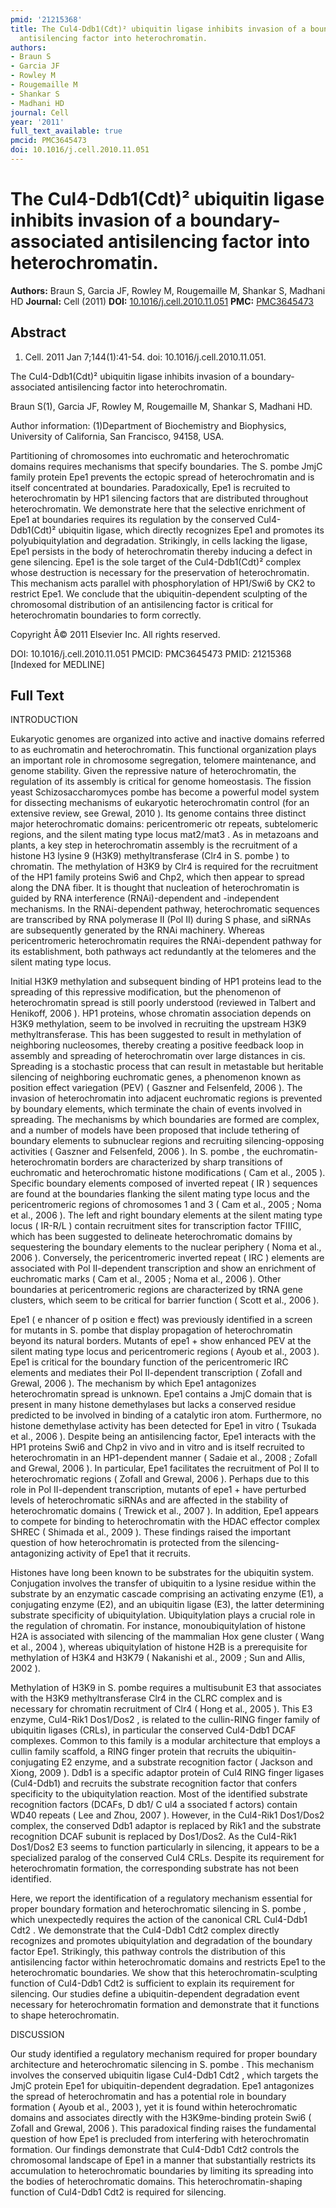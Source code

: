 ```yaml
---
pmid: '21215368'
title: The Cul4-Ddb1(Cdt)² ubiquitin ligase inhibits invasion of a boundary-associated
  antisilencing factor into heterochromatin.
authors:
- Braun S
- Garcia JF
- Rowley M
- Rougemaille M
- Shankar S
- Madhani HD
journal: Cell
year: '2011'
full_text_available: true
pmcid: PMC3645473
doi: 10.1016/j.cell.2010.11.051
---
```


# The Cul4-Ddb1(Cdt)² ubiquitin ligase inhibits invasion of a boundary-associated antisilencing factor into heterochromatin.
**Authors:** Braun S, Garcia JF, Rowley M, Rougemaille M, Shankar S, Madhani HD
**Journal:** Cell (2011)
**DOI:** [10.1016/j.cell.2010.11.051](https://doi.org/10.1016/j.cell.2010.11.051)
**PMC:** [PMC3645473](https://www.ncbi.nlm.nih.gov/pmc/articles/PMC3645473/)

## Abstract

1. Cell. 2011 Jan 7;144(1):41-54. doi: 10.1016/j.cell.2010.11.051.

The Cul4-Ddb1(Cdt)² ubiquitin ligase inhibits invasion of a boundary-associated 
antisilencing factor into heterochromatin.

Braun S(1), Garcia JF, Rowley M, Rougemaille M, Shankar S, Madhani HD.

Author information:
(1)Department of Biochemistry and Biophysics, University of California, San 
Francisco, 94158, USA.

Partitioning of chromosomes into euchromatic and heterochromatic domains 
requires mechanisms that specify boundaries. The S. pombe JmjC family protein 
Epe1 prevents the ectopic spread of heterochromatin and is itself concentrated 
at boundaries. Paradoxically, Epe1 is recruited to heterochromatin by HP1 
silencing factors that are distributed throughout heterochromatin. We 
demonstrate here that the selective enrichment of Epe1 at boundaries requires 
its regulation by the conserved Cul4-Ddb1(Cdt)² ubiquitin ligase, which directly 
recognizes Epe1 and promotes its polyubiquitylation and degradation. Strikingly, 
in cells lacking the ligase, Epe1 persists in the body of heterochromatin 
thereby inducing a defect in gene silencing. Epe1 is the sole target of the 
Cul4-Ddb1(Cdt)² complex whose destruction is necessary for the preservation of 
heterochromatin. This mechanism acts parallel with phosphorylation of HP1/Swi6 
by CK2 to restrict Epe1. We conclude that the ubiquitin-dependent sculpting of 
the chromosomal distribution of an antisilencing factor is critical for 
heterochromatin boundaries to form correctly.

Copyright Â© 2011 Elsevier Inc. All rights reserved.

DOI: 10.1016/j.cell.2010.11.051
PMCID: PMC3645473
PMID: 21215368 [Indexed for MEDLINE]

## Full Text

INTRODUCTION

Eukaryotic genomes are organized into active and inactive domains referred to as euchromatin and heterochromatin. This functional organization plays an important role in chromosome segregation, telomere maintenance, and genome stability. Given the repressive nature of heterochromatin, the regulation of its assembly is critical for genome homeostasis. The fission yeast Schizosaccharomyces pombe has become a powerful model system for dissecting mechanisms of eukaryotic heterochromatin control (for an extensive review, see Grewal, 2010 ). Its genome contains three distinct major heterochromatic domains: pericentromeric otr repeats, subtelomeric regions, and the silent mating type locus mat2/mat3 . As in metazoans and plants, a key step in heterochromatin assembly is the recruitment of a histone H3 lysine 9 (H3K9) methyltransferase (Clr4 in S. pombe ) to chromatin. The methylation of H3K9 by Clr4 is required for the recruitment of the HP1 family proteins Swi6 and Chp2, which then appear to spread along the DNA fiber. It is thought that nucleation of heterochromatin is guided by RNA interference (RNAi)-dependent and -independent mechanisms. In the RNAi-dependent pathway, heterochromatic sequences are transcribed by RNA polymerase II (Pol II) during S phase, and siRNAs are subsequently generated by the RNAi machinery. Whereas pericentromeric heterochromatin requires the RNAi-dependent pathway for its establishment, both pathways act redundantly at the telomeres and the silent mating type locus.

Initial H3K9 methylation and subsequent binding of HP1 proteins lead to the spreading of this repressive modification, but the phenomenon of heterochromatin spread is still poorly understood (reviewed in Talbert and Henikoff, 2006 ). HP1 proteins, whose chromatin association depends on H3K9 methylation, seem to be involved in recruiting the upstream H3K9 methyltransferase. This has been suggested to result in methylation of neighboring nucleosomes, thereby creating a positive feedback loop in assembly and spreading of heterochromatin over large distances in cis. Spreading is a stochastic process that can result in metastable but heritable silencing of neighboring euchromatic genes, a phenomenon known as position effect variegation (PEV) ( Gaszner and Felsenfeld, 2006 ). The invasion of heterochromatin into adjacent euchromatic regions is prevented by boundary elements, which terminate the chain of events involved in spreading. The mechanisms by which boundaries are formed are complex, and a number of models have been proposed that include tethering of boundary elements to subnuclear regions and recruiting silencing-opposing activities ( Gaszner and Felsenfeld, 2006 ). In S. pombe , the euchromatin-heterochromatin borders are characterized by sharp transitions of euchromatic and heterochromatic histone modifications ( Cam et al., 2005 ). Specific boundary elements composed of inverted repeat ( IR ) sequences are found at the boundaries flanking the silent mating type locus and the pericentromeric regions of chromosomes 1 and 3 ( Cam et al., 2005 ; Noma et al., 2006 ). The left and right boundary elements at the silent mating type locus ( IR-R/L ) contain recruitment sites for transcription factor TFIIIC, which has been suggested to delineate heterochromatic domains by sequestering the boundary elements to the nuclear periphery ( Noma et al., 2006 ). Conversely, the pericentromeric inverted repeat ( IRC ) elements are associated with Pol II-dependent transcription and show an enrichment of euchromatic marks ( Cam et al., 2005 ; Noma et al., 2006 ). Other boundaries at pericentromeric regions are characterized by tRNA gene clusters, which seem to be critical for barrier function ( Scott et al., 2006 ).

Epe1 ( e nhancer of p osition e ffect) was previously identified in a screen for mutants in S. pombe that display propagation of heterochromatin beyond its natural borders. Mutants of epe1 + show enhanced PEV at the silent mating type locus and pericentromeric regions ( Ayoub et al., 2003 ). Epe1 is critical for the boundary function of the pericentromeric IRC elements and mediates their Pol II-dependent transcription ( Zofall and Grewal, 2006 ). The mechanism by which Epe1 antagonizes heterochromatin spread is unknown. Epe1 contains a JmjC domain that is present in many histone demethylases but lacks a conserved residue predicted to be involved in binding of a catalytic iron atom. Furthermore, no histone demethylase activity has been detected for Epe1 in vitro ( Tsukada et al., 2006 ). Despite being an antisilencing factor, Epe1 interacts with the HP1 proteins Swi6 and Chp2 in vivo and in vitro and is itself recruited to heterochromatin in an HP1-dependent manner ( Sadaie et al., 2008 ; Zofall and Grewal, 2006 ). In particular, Epe1 facilitates the recruitment of Pol II to heterochromatic regions ( Zofall and Grewal, 2006 ). Perhaps due to this role in Pol II-dependent transcription, mutants of epe1 + have perturbed levels of heterochromatic siRNAs and are affected in the stability of heterochromatic domains ( Trewick et al., 2007 ). In addition, Epe1 appears to compete for binding to heterochromatin with the HDAC effector complex SHREC ( Shimada et al., 2009 ). These findings raised the important question of how heterochromatin is protected from the silencing-antagonizing activity of Epe1 that it recruits.

Histones have long been known to be substrates for the ubiquitin system. Conjugation involves the transfer of ubiquitin to a lysine residue within the substrate by an enzymatic cascade comprising an activating enzyme (E1), a conjugating enzyme (E2), and an ubiquitin ligase (E3), the latter determining substrate specificity of ubiquitylation. Ubiquitylation plays a crucial role in the regulation of chromatin. For instance, monoubiquitylation of histone H2A is associated with silencing of the mammalian Hox gene cluster ( Wang et al., 2004 ), whereas ubiquitylation of histone H2B is a prerequisite for methylation of H3K4 and H3K79 ( Nakanishi et al., 2009 ; Sun and Allis, 2002 ).

Methylation of H3K9 in S. pombe requires a multisubunit E3 that associates with the H3K9 methyltransferase Clr4 in the CLRC complex and is necessary for chromatin recruitment of Clr4 ( Hong et al., 2005 ). This E3 enzyme, Cul4-Rik1 Dos1/Dos2 , is related to the cullin-RING finger family of ubiquitin ligases (CRLs), in particular the conserved Cul4-Ddb1 DCAF complexes. Common to this family is a modular architecture that employs a cullin family scaffold, a RING finger protein that recruits the ubiquitin-conjugating E2 enzyme, and a substrate recognition factor ( Jackson and Xiong, 2009 ). Ddb1 is a specific adaptor protein of Cul4 RING finger ligases (Cul4-Ddb1) and recruits the substrate recognition factor that confers specificity to the ubiquitylation reaction. Most of the identified substrate recognition factors (DCAFs, D db1/ C ul4 a ssociated f actors) contain WD40 repeats ( Lee and Zhou, 2007 ). However, in the Cul4-Rik1 Dos1/Dos2 complex, the conserved Ddb1 adaptor is replaced by Rik1 and the substrate recognition DCAF subunit is replaced by Dos1/Dos2. As the Cul4-Rik1 Dos1/Dos2 E3 seems to function particularly in silencing, it appears to be a specialized paralog of the conserved Cul4 CRLs. Despite its requirement for heterochromatin formation, the corresponding substrate has not been identified.

Here, we report the identification of a regulatory mechanism essential for proper boundary formation and heterochromatic silencing in S. pombe , which unexpectedly requires the action of the canonical CRL Cul4-Ddb1 Cdt2 . We demonstrate that the Cul4-Ddb1 Cdt2 complex directly recognizes and promotes ubiquitylation and degradation of the boundary factor Epe1. Strikingly, this pathway controls the distribution of this antisilencing factor within heterochromatic domains and restricts Epe1 to the heterochromatic boundaries. We show that this heterochromatin-sculpting function of Cul4-Ddb1 Cdt2 is sufficient to explain its requirement for silencing. Our studies define a ubiquitin-dependent degradation event necessary for heterochromatin formation and demonstrate that it functions to shape heterochromatin.

DISCUSSION

Our study identified a regulatory mechanism required for proper boundary architecture and heterochromatic silencing in S. pombe . This mechanism involves the conserved ubiquitin ligase Cul4-Ddb1 Cdt2 , which targets the JmjC protein Epe1 for ubiquitin-dependent degradation. Epe1 antagonizes the spread of heterochromatin and has a potential role in boundary formation ( Ayoub et al., 2003 ), yet it is found within heterochromatic domains and associates directly with the H3K9me-binding protein Swi6 ( Zofall and Grewal, 2006 ). This paradoxical finding raises the fundamental question of how Epe1 is precluded from interfering with heterochromatin formation. Our findings demonstrate that Cul4-Ddb1 Cdt2 controls the chromosomal landscape of Epe1 in a manner that substantially restricts its accumulation to heterochromatic boundaries by limiting its spreading into the bodies of heterochromatic domains. This heterochromatin-shaping function of Cul4-Ddb1 Cdt2 is required for silencing.
